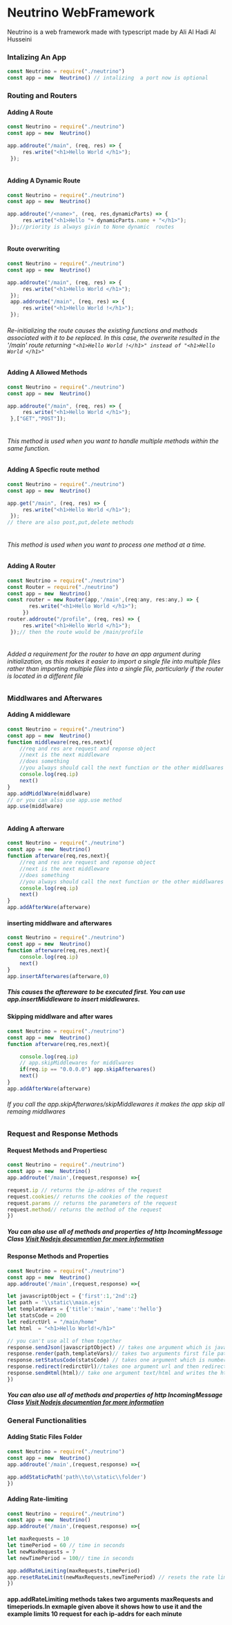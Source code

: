# Neutrino WebFramework
Neutrino is a web framework made with typescript made by Ali Al Hadi Al Husseini

### Intalizing An App 
```javascript
const Neutrino = require("./neutrino")
const app = new  Neutrino() // intalizing  a port now is optional
```

### Routing and Routers

#### Adding A Route
```javascript
const Neutrino = require("./neutrino")
const app = new  Neutrino()

app.addroute("/main", (req, res) => {
     res.write("<h1>Hello World </h1>");
 });
 
```
#### Adding A Dynamic Route
```javascript
const Neutrino = require("./neutrino")
const app = new  Neutrino()

app.addroute("/<name>", (req, res,dynamicParts) => {
     res.write("<h1>Hello "+ dynamicParts.name + "</h1>");
 });//priority is always givin to None dynamic  routes
    
```
#### Route overwriting
```javascript
const Neutrino = require("./neutrino")
const app = new  Neutrino()

app.addroute("/main", (req, res) => {
     res.write("<h1>Hello World </h1>");
 });
 app.addroute("/main", (req, res) => {
     res.write("<h1>Hello World !</h1>");
 });
```
###### Re-initializing the route causes the existing functions and methods associated with it to be replaced. In this case, the overwrite resulted in the '/main' route returning ```"<h1>Hello World !</h1>" instead of "<h1>Hello World </h1>" ```

#### Adding A Allowed Methods
```javascript
const Neutrino = require("./neutrino")
const app = new  Neutrino()

app.addroute("/main", (req, res) => {
     res.write("<h1>Hello World </h1>");
 },["GET","POST"]);
 
```
###### This method is used when you want to handle multiple methods within the same function.

#### Adding A Specfic route method
```javascript
const Neutrino = require("./neutrino")
const app = new  Neutrino()

app.get("/main", (req, res) => {
     res.write("<h1>Hello World </h1>");
 });
// there are also post,put,delete methods 
 
```
###### This method is used when you want to process one method at a time.


#### Adding A Router
```javascript
const Neutrino = require("./neutrino")
const Router = require("./neutrino")
const app = new  Neutrino()
const router = new Router(app,'/main',(req:any, res:any,) => {
       res.write("<h1>Hello World </h1>");
     })
router.addroute("/profile", (req, res) => {
     res.write("<h1>Hello World </h1>");
 });// then the route would be /main/profile
    
```
###### Added a requirement for the router to have an app argument during initialization, as this makes it easier to import a single file into multiple files rather than importing multiple files into a single file, particularly if the router is located in a different file


### Middlwares and Afterwares
#### Adding A middleware
```javascript
const Neutrino = require("./neutrino")
const app = new  Neutrino()
function middleware(req,res,next){
    //req and res are request and reponse object 
    //next is the next middleware
    //does something
    //you always should call the next function or the other middlwares will not excute
    console.log(req.ip)
    next()
}
app.addMiddlWare(middlware)
// or you can also use app.use method
app.use(middlware)
 
```
#### Adding A afterware
```javascript
const Neutrino = require("./neutrino")
const app = new  Neutrino()
function afterware(req,res,next){
    //req and res are request and reponse object 
    //next is the next middleware
    //does something
    //you always should call the next function or the other middlwares will not excute
    console.log(req.ip)
    next()
}
app.addAfterWare(afterware)

```
#### inserting middlware and afterwares
```javascript
const Neutrino = require("./neutrino")
const app = new  Neutrino()
function afterware(req,res,next){
    console.log(req.ip)
    next()
}
app.insertAfterwares(afterware,0)

```
##### This causes the aftereware to be executed first. You can use app.insertMiddleware to insert middlewares.

#### Skipping middlware and after wares
```javascript
const Neutrino = require("./neutrino")
const app = new  Neutrino()
function afterware(req,res,next){

    console.log(req.ip)
    // app.skipMiddlewares for middlwares
    if(req.ip == "0.0.0.0") app.skipAfterwares()
    next()
}
app.addAfterWare(afterware)

```
###### If you call the app.skipAfterwares/skipMiddlewares it makes the app skip all remaing middlwares


### Request and Response Methods
#### Request Methods and  Propertiesc
```javascript
const Neutrino = require("./neutrino")
const app = new  Neutrino()
app.addroute('/main',(request,response) =>{

request.ip // returns the ip-addres of the request
request.cookies// returns the cookies of the request
request.params // returns the parameters of the request
request.method// returns the method of the request
})

```
##### You can also use all of methods and properties of  http IncomingMessage Class [Visit Nodejs documention for more information](https://nodejs.org/api/http.html#class-httpserverresponse)

#### Response Methods and  Properties
```javascript
const Neutrino = require("./neutrino")
const app = new  Neutrino()
app.addroute('/main',(request,response) =>{

let javascriptObject = {'first':1,'2nd':2}
let path = '\\static\\main.ejs'
let templateVars = {'title':'main','name':'hello'}
let statsCode = 200
let redirctUrl = "/main/home"
let html  = "<h1>Hello World!</h1>"

// you can't use all of them together  
response.sendJson(javascriptObject) // takes one argument which is javascript object and transfer it to string and then writes it to the response 
response.render(path,templateVars)// takes two arguments first file path and js object and then renders it with ejs
response.setStatusCode(statsCode) // takes one argument which is number and set reponse status code  and returns reponse object(self)
response.redirect(redirctUrl)//takes one argument url and then redirects it to the given url and returns reponse object(self)
response.sendHtml(html)// take one argument text/html and writes the html to the response nd se the conetent-type header to 'text/html'
})

```
##### You can also use all of methods and properties of  http IncomingMessage Class [Visit Nodejs documention for more information](https://nodejs.org/api/http.html#class-httpincomingmessage)

### General Functionalities 

#### Adding Static Files Folder 
```javascript
const Neutrino = require("./neutrino")
const app = new  Neutrino()
app.addroute('/main',(request,response) =>{

app.addStaticPath('path\\to\\static\\folder')
}) 
```
#### Adding Rate-limiting 
```javascript
const Neutrino = require("./neutrino")
const app = new  Neutrino()
app.addroute('/main',(request,response) =>{

let maxRequests = 10
let timePeriod = 60 // time in seconds
let newMaxRequests = 7
let newTimePeriod = 100// time in seconds

app.addRateLimiting(maxRequests,timePeriod)
app.resetRateLimit(newMaxRequests,newTimePeriod) // resets the rate limit
}) 
```


 
 #### app.addRateLimiting methods takes two arguments maxRequests and timeperiods.In exmaple given above it shows how to use it and the example limits 10 request for each ip-addrs for each minute  
